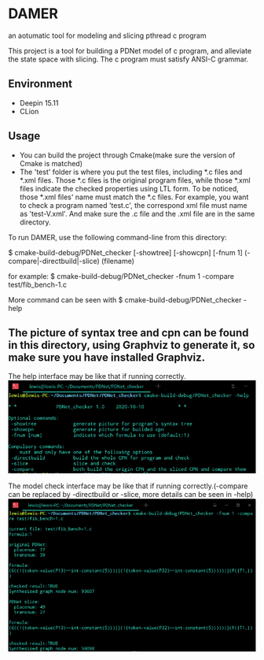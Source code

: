 # DAMER

an aotumatic tool for modeling and slicing pthread c program

This project is a tool for building a PDNet model of c program, and alleviate the state space with slicing.
The c program must satisfy ANSI-C grammar.


## Environment
- Deepin 15.11
- CLion


## Usage

- You can build the project through Cmake(make sure the version of Cmake is matched)
- The 'test' folder is where you put the test files, including *.c files and *.xml files. Those *.c files is the original program files, while those *.xml files indicate the checked properties using LTL form. To be noticed, those *.xml files' name must match the *.c files. For example, you want to check a program named 'test.c', the correspond xml file must name as 'test-V.xml'. And make sure the .c file and the .xml file are in the same directory.


To run DAMER, use the following command-line from this directory:

$ cmake-build-debug/PDNet_checker [-showtree] [-showcpn] [-fnum 1] (-compare|-directbuild|-slice) (filename)

for example:
$ cmake-build-debug/PDNet_checker -fnum 1 -compare test/fib_bench-1.c

More command can be seen with $ cmake-build-debug/PDNet_checker -help

## The picture of syntax tree and cpn can be found in this directory, using Graphviz to generate it, so make sure you have installed Graphviz.

The help interface may be like that if running correctly.
![Image text](https://github.com/ccisman/DAMER/blob/master/pic/help.png)

The model check interface may be like that if running correctly.(-compare can be replaced by -directbuild or -slice, more details can be seen in -help)
![Image text](https://github.com/ccisman/DAMER/blob/master/pic/compare.png)
